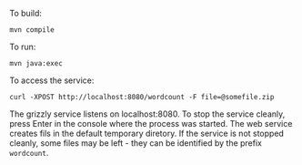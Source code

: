 To build:

    mvn compile

To run:

    mvn java:exec

To access the service:

    curl -XPOST http://localhost:8080/wordcount -F file=@somefile.zip

The grizzly service listens on localhost:8080. To stop the service cleanly, press Enter in the console where the process was started. The web service creates fils in the default temporary diretory. If the service is not stopped cleanly, some files may be left - they can be identified by the prefix `wordcount`.
